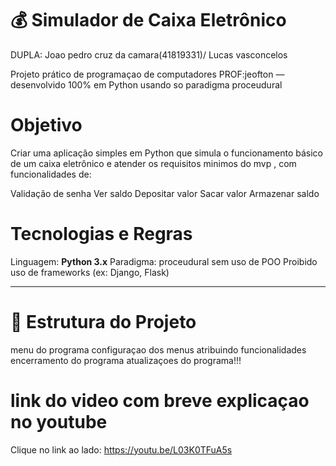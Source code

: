 # 💰 Simulador de Caixa Eletrônico

DUPLA: Joao pedro cruz da camara(41819331)/ Lucas vasconcelos 

Projeto prático de programaçao de computadores PROF:jeofton — desenvolvido 100% em Python  usando so paradigma proceudural

# Objetivo
Criar uma aplicação simples em Python que simula o funcionamento básico de um caixa eletrônico e atender os requisitos minimos do mvp , com funcionalidades de:

 Validação de senha
 Ver saldo
 Depositar valor
 Sacar valor
 Armazenar saldo 



# Tecnologias e Regras

 Linguagem: **Python 3.x**
 Paradigma:  proceudural sem uso de POO
 Proibido uso de frameworks (ex: Django, Flask)

---

# 📁 Estrutura do Projeto
menu do programa 
configuraçao dos menus atribuindo funcionalidades
encerramento do programa
atualizaçoes do programa!!! 

# link do video com breve explicaçao no youtube 
 Clique no link ao lado: https://youtu.be/L03K0TFuA5s



